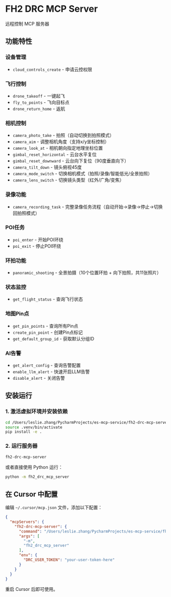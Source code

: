 # FH2 DRC MCP Server

远程控制 MCP 服务器

## 功能特性

### 设备管理
- `cloud_controls_create` - 申请云控权限

### 飞行控制
- `drone_takeoff` - 一键起飞
- `fly_to_points` - 飞向目标点
- `drone_return_home` - 返航

### 相机控制
- `camera_photo_take` - 拍照（自动切换到拍照模式）
- `camera_aim` - 调整相机角度（支持x/y坐标控制）
- `camera_look_at` - 相机朝向指定地理坐标位置
- `gimbal_reset_horizontal` - 云台水平复位
- `gimbal_reset_downward` - 云台向下复位（90度垂直向下）
- `camera_tilt_down` - 镜头俯视45度
- `camera_mode_switch` - 切换相机模式（拍照/录像/智能低光/全景拍照）
- `camera_lens_switch` - 切换镜头类型（红外/广角/变焦）

### 录像功能
- `camera_recording_task` - 完整录像任务流程（自动开始→录像→停止→切换回拍照模式）

### POI任务
- `poi_enter` - 开始POI环绕
- `poi_exit` - 停止POI环绕

### 环拍功能
- `panoramic_shooting` - 全景拍摄（10个位置环拍 + 向下拍照，共11张照片）

### 状态监控
- `get_flight_status` - 查询飞行状态

### 地图Pin点
- `get_pin_points` - 查询所有Pin点
- `create_pin_point` - 创建Pin点标记
- `get_default_group_id` - 获取默认分组ID

### AI告警
- `get_alert_config` - 查询告警配置
- `enable_llm_alert` - 快速开启LLM告警
- `disable_alert` - 关闭告警

## 安装运行

### 1. 激活虚拟环境并安装依赖

```bash
cd /Users/leslie.zhang/PycharmProjects/es-mcp-service/fh2-drc-mcp-server
source .venv/bin/activate
pip install -e .
```

### 2. 运行服务器

```bash
fh2-drc-mcp-server
```

或者直接使用 Python 运行：

```bash
python -m fh2_drc_mcp_server
```

## 在 Cursor 中配置

编辑 `~/.cursor/mcp.json` 文件，添加以下配置：

```json
{
  "mcpServers": {
    "fh2-drc-mcp-server": {
      "command": "/Users/leslie.zhang/PycharmProjects/es-mcp-service/fh2-drc-mcp-server/.venv/bin/python",
      "args": [
        "-m",
        "fh2_drc_mcp_server"
      ],
      "env": {
        "DRC_USER_TOKEN": "your-user-token-here"
      }
    }
  }
}
```

重启 Cursor 后即可使用。
